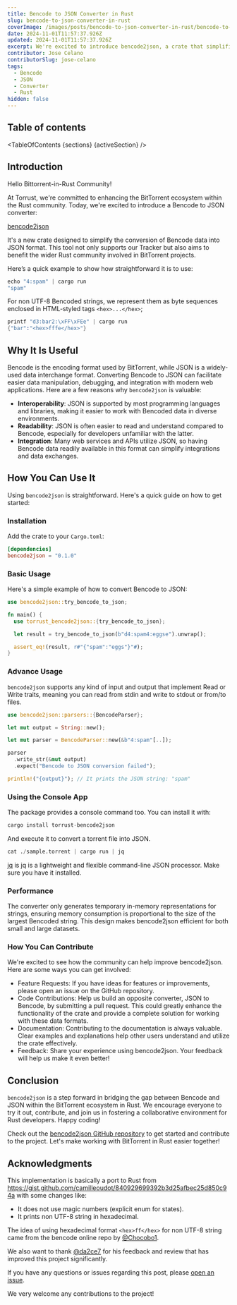```yaml
---
title: Bencode to JSON Converter in Rust
slug: bencode-to-json-converter-in-rust
coverImage: /images/posts/bencode-to-json-converter-in-rust/bencode-to-json-converter-in-rust.webp
date: 2024-11-01T11:57:37.926Z
updated: 2024-11-01T11:57:37.926Z
excerpt: We're excited to introduce bencode2json, a crate that simplifies converting Bencode data to JSON, benefiting the Rust BitTorrent community.
contributor: Jose Celano
contributorSlug: jose-celano
tags:
  - Bencode
  - JSON
  - Converter
  - Rust
hidden: false
---
```


<script>
  import Callout from "$lib/components/molecules/Callout.svelte";
  import CodeBlock from "$lib/components/molecules/CodeBlock.svelte";
  import Image from "$lib/components/atoms/Image.svelte";
  import PostBody from "$lib/components/molecules/PostBody.svelte";
  import PostContainer from "$lib/components/molecules/PostContainer.svelte";
  import PostTable from "$lib/components/molecules/PostTable.svelte";
  import TableOfContents from '$lib/components/atoms/TableOfContents.svelte';

  let sections = [
    { name: "Introduction", id: "introduction" },
    { name: "Why It Is Useful", id: "why-it-is-useful" },
    { name: "How You Can Use It", id: "how-you-can-use-it" },
    { name: "Performance", id: "performance" },
    { name: "How You Can Contribute", id: "how-you-can-contribute" },
    { name: "Conclusion", id: "conclusion" },
    { name: "Acknowledgments", id: "acknowledgments" }
  ]

  let activeSection = '';
</script>

<PostContainer>
<PostTable>

## Table of contents

<TableOfContents {sections} {activeSection} />

</PostTable>

<PostBody>

## Introduction

Hello Bittorrent-in-Rust Community!

At Torrust, we're committed to enhancing the BitTorrent ecosystem within the Rust community. Today, we're excited to introduce a Bencode to JSON converter:

[bencode2json](https://github.com/torrust/bencode2json)

It's a new crate designed to simplify the conversion of Bencode data into JSON format. This tool not only supports our Tracker but also aims to benefit the wider Rust community involved in BitTorrent projects.

Here’s a quick example to show how straightforward it is to use:

<CodeBlock lang="terminal">

```s
echo "4:spam" | cargo run
"spam"
```

</CodeBlock>

For non UTF-8 Bencoded strings, we represent them as byte sequences enclosed in HTML-styled tags `<hex>...</hex>`;

<CodeBlock lang="terminal">

```s
printf "d3:bar2:\xFF\xFEe" | cargo run
{"bar":"<hex>fffe</hex>"}
```

</CodeBlock>

## Why It Is Useful

Bencode is the encoding format used by BitTorrent, while JSON is a widely-used data interchange format. Converting Bencode to JSON can facilitate easier data manipulation, debugging, and integration with modern web applications. Here are a few reasons why `bencode2json` is valuable:

- **Interoperability**: JSON is supported by most programming languages and libraries, making it easier to work with Bencoded data in diverse environments.
- **Readability**: JSON is often easier to read and understand compared to Bencode, especially for developers unfamiliar with the latter.
- **Integration**: Many web services and APIs utilize JSON, so having Bencode data readily available in this format can simplify integrations and data exchanges.

## How You Can Use It

Using `bencode2json` is straightforward. Here's a quick guide on how to get started:

### Installation

Add the crate to your `Cargo.toml`:

<CodeBlock lang="toml">

```toml
[dependencies]
bencode2json = "0.1.0"
```

</CodeBlock>

### Basic Usage

Here's a simple example of how to convert Bencode to JSON:

<CodeBlock lang="rust">

```rust
use bencode2json::try_bencode_to_json;

fn main() {
  use torrust_bencode2json::{try_bencode_to_json};

  let result = try_bencode_to_json(b"d4:spam4:eggse").unwrap();

  assert_eq!(result, r#"{"spam":"eggs"}"#);
}
```

</CodeBlock>

### Advance Usage

`bencode2json` supports any kind of input and output that implement Read or Write traits,
meaning you can read from stdin and write to stdout or from/to files.

<CodeBlock lang="rust">

```rust
use bencode2json::parsers::{BencodeParser};

let mut output = String::new();

let mut parser = BencodeParser::new(&b"4:spam"[..]);

parser
  .write_str(&mut output)
  .expect("Bencode to JSON conversion failed");

println!("{output}"); // It prints the JSON string: "spam"
```

</CodeBlock>

### Using the Console App

The package provides a console command too. You can install it with:

<CodeBlock lang="terminal">

```s
cargo install torrust-bencode2json
```

</CodeBlock>

And execute it to convert a torrent file into JSON.

<CodeBlock lang="terminal">

```s
cat ./sample.torrent | cargo run | jq
```

</CodeBlock>

[jq](https://jqlang.github.io/jq/) is jq is a lightweight and flexible command-line JSON processor. Make sure you have it installed.

### Performance

The converter only generates temporary in-memory representations for strings, ensuring memory consumption is proportional to the size of the largest Bencoded string. This design makes bencode2json efficient for both small and large datasets.

### How You Can Contribute

We're excited to see how the community can help improve bencode2json. Here are some ways you can get involved:

- Feature Requests: If you have ideas for features or improvements, please open an issue on the GitHub repository.
- Code Contributions: Help us build an opposite converter, JSON to Bencode, by submitting a pull request. This could greatly enhance the functionality of the crate and provide a complete solution for working with these data formats.
- Documentation: Contributing to the documentation is always valuable. Clear examples and explanations help other users understand and utilize the crate effectively.
- Feedback: Share your experience using bencode2json. Your feedback will help us make it even better!

## Conclusion

`bencode2json` is a step forward in bridging the gap between Bencode and JSON within the BitTorrent ecosystem in Rust. We encourage everyone to try it out, contribute, and join us in fostering a collaborative environment for Rust developers. Happy coding!

Check out the [bencode2json GitHub repository](https://github.com/torrust/bencode2json) to get started and contribute to the project. Let's make working with BitTorrent in Rust easier together!

## Acknowledgments

This implementation is basically a port to Rust from <https://gist.github.com/camilleoudot/840929699392b3d25afbec25d850c94a> with some changes like:

- It does not use magic numbers (explicit enum for states).
- It prints non UTF-8 string in hexadecimal.

The idea of using hexadecimal format `<hex>ff</hex>` for non UTF-8 string came from the bencode online repo by [@Chocobo1](https://github.com/Chocobo1).

We also want to thank [@da2ce7](https://github.com/da2ce7) for his feedback and review that has improved this project significantly.

If you have any questions or issues regarding this post, please [open an issue](https://github.com/torrust/bencode2json/issues/new).

We very welcome any contributions to the project!

</PostBody>
</PostContainer>
